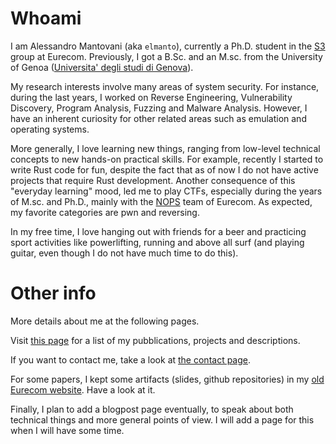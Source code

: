 # Whoami

I am Alessandro Mantovani (aka `elmanto`), currently a Ph.D. student in the [S3](https://www.s3.eurecom.fr/) group at Eurecom. Previously, I got a B.Sc. and an M.sc. from the University of Genoa ([Universita' degli studi di Genova](https://unige.it/it/)).

My research interests involve many areas of system security. For instance, during the last years, I worked on Reverse Engineering, Vulnerability Discovery, Program Analysis, Fuzzing and Malware Analysis. However, I have an inherent curiosity for other related areas such as emulation and operating systems.

More generally, I love learning new things, ranging from low-level technical concepts to new hands-on practical skills. For example, recently I started to write Rust code for fun, despite the fact that as of now I do not have active projects that require Rust development.
Another consequence of this "everyday learning" mood, led me to play CTFs, especially during the years of M.sc. and Ph.D., mainly with the [NOPS](https://www.s3.eurecom.fr/nops/index.html) team of Eurecom. As expected, my favorite categories are pwn and reversing.

In my free time, I love hanging out with friends for a beer and practicing sport activities like powerlifting, running and above all surf (and playing guitar, even though I do not have much time to do this).

# Other info

More details about me at the following pages.


Visit [this page](https://elmanto.github.io/projects) for a list of my pubblications, projects and descriptions.

If you want to contact me, take a look at [the contact page](https://elmanto.github.io/contact).

For some papers, I kept some artifacts (slides, github repositories) in my [old Eurecom website](https://www.s3.eurecom.fr/~elmanto/). Have a look at it.

Finally, I plan to add a blogpost page eventually, to speak about both technical things and more general points of view. I will add a page for this when I will have some time.
